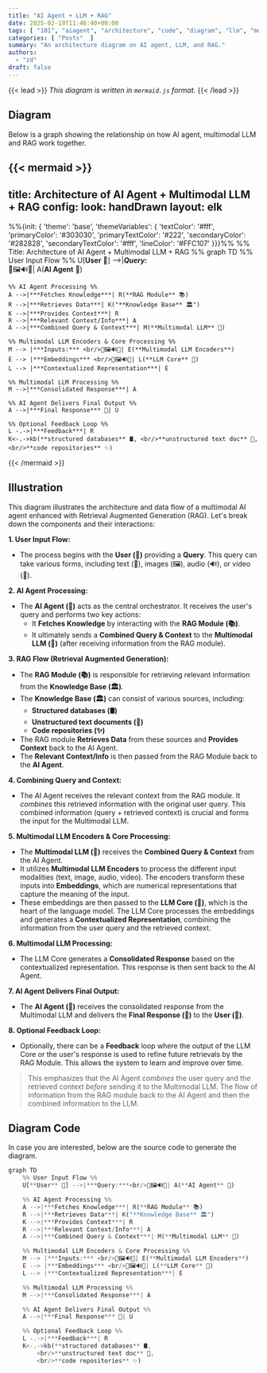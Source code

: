 ```yaml
---
title: "AI Agent + LLM + RAG"
date: 2025-02-19T11:46:40+08:00
tags: [ "101", "aiagent", "architecture", "code", "diagram", "llm", "mermaid", "rag" ]
categories: [ "Posts"  ]
summary: "An architecture diagram on AI agent, LLM, and RAG."
authors:
  - "zd"
draft: false
---
```

{{< lead >}}
*This diagram is written in `mermaid.js` format.*
{{< /lead >}}

## Diagram

Below is a graph showing the relationship on how AI agent, multimodal LLM and RAG work together.

{{< mermaid >}}
---
title: Architecture of AI Agent + Multimodal LLM + RAG
config:
  look: handDrawn
  layout: elk
---
%%{init: {
    'theme': 'base',
    'themeVariables': {
      'textColor': '#fff',
      'primaryColor': '#303030',
      'primaryTextColor': '#222',
      'secondaryColor': '#282828',
      'secondaryTextColor': '#fff',
      'lineColor': '#FFC107'
    }}}%%
%% Title: Architecture of AI Agent + Multimodal LLM + RAG %%
graph TD
    %% User Input Flow %%
    U[**User** 👤] -->|***Query:***<br/>📝🖼️🔊🎥| A(**AI Agent** 🤖)

    %% AI Agent Processing %%
    A -->|***Fetches Knowledge***| R(**RAG Module** 📚)
    R -->|***Retrieves Data***| K("**Knowledge Base** 🏛️")
    K -->|***Provides Context***| R
    R -->|***Relevant Context/Info***| A  
    A -->|***Combined Query & Context***| M(**Multimodal LLM** 🧠) 

    %% Multimodal LLM Encoders & Core Processing %%
    M --> |***Inputs:*** <br/>📝🖼️🔊🎥| E(**Multimodal LLM Encoders**)
    E --> |***Embeddings*** <br/>📝🖼️🔊🎥| L(**LLM Core** 🧠)
    L --> |***Contextualized Representation***| E

    %% Multimodal LLM Processing %%
    M -->|***Consolidated Response***| A

    %% AI Agent Delivers Final Output %%
    A -->|***Final Response*** 🎯| U

    %% Optional Feedback Loop %%
    L -.->|***Feedback***| R
    K<-.->kb(**structured databases** 🛢, <br/>**unstructured text doc** 📝, <br/>**code repositories** ✨)

{{< /mermaid >}}


## Illustration

This diagram illustrates the architecture and data flow of a multimodal AI agent enhanced with Retrieval Augmented Generation (RAG).
Let's break down the components and their interactions:

**1. User Input Flow:**

* The process begins with the **User (👤)** providing a **Query**. 
This query can take various forms, including text (📝), images (🖼️), audio (🔊), or video (🎥).

**2. AI Agent Processing:**

* The **AI Agent (🤖)** acts as the central orchestrator. 
It receives the user's query and performs two key actions:
    * It **Fetches Knowledge** by interacting with the **RAG Module (📚)**.
    * It ultimately sends a **Combined Query & Context** to the **Multimodal LLM (🧠)** (after receiving information from the RAG module).

**3. RAG Flow (Retrieval Augmented Generation):**

* The **RAG Module (📚)** is responsible for retrieving relevant information from the **Knowledge Base (🏛️)**.
* The **Knowledge Base (🏛️)** can consist of various sources, including:
    * **Structured databases (🛢)**
    * **Unstructured text documents (📝)**
    * **Code repositories (✨)**
* The RAG module **Retrieves Data** from these sources and **Provides Context** back to the AI Agent.  
* The **Relevant Context/Info** is then passed from the RAG Module back to the **AI Agent**.

**4. Combining Query and Context:**

* The AI Agent receives the relevant context from the RAG module.
It *combines* this retrieved information with the original user query. 
This combined information (query + retrieved context) is crucial and forms the input for the Multimodal LLM.

**5. Multimodal LLM Encoders & Core Processing:**

* The **Multimodal LLM (🧠)** receives the **Combined Query & Context** from the AI Agent.
* It utilizes **Multimodal LLM Encoders** to process the different input modalities (text, image, audio, video).
The encoders transform these inputs into **Embeddings**, which are numerical representations that capture the meaning of the input.
* These embeddings are then passed to the **LLM Core (🧠)**, which is the heart of the language model.
The LLM Core processes the embeddings and generates a **Contextualized Representation**, combining the information from the user query and the retrieved context.

**6. Multimodal LLM Processing:**

* The LLM Core generates a **Consolidated Response** based on the contextualized representation.
This response is then sent back to the AI Agent.

**7. AI Agent Delivers Final Output:**

* The **AI Agent (🤖)** receives the consolidated response from the Multimodal LLM and delivers the **Final Response (🎯)** to the **User (👤)**.

**8. Optional Feedback Loop:**

* Optionally, there can be a **Feedback** loop where the output of the LLM Core or the user's response is used to refine future retrievals by the RAG Module.
This allows the system to learn and improve over time.


>This emphasizes that the AI Agent *combines* the user query and the retrieved context *before* sending it to the Multimodal LLM.
>The flow of information from the RAG module back to the AI Agent and then the combined information to the LLM.


## Diagram Code

In case you are interested, below are the source code to generate the diagram.

```javascript
graph TD
    %% User Input Flow %%
    U[**User** 👤] -->|***Query:***<br/>📝🖼️🔊🎥| A(**AI Agent** 🤖)

    %% AI Agent Processing %%
    A -->|***Fetches Knowledge***| R(**RAG Module** 📚)
    R -->|***Retrieves Data***| K("**Knowledge Base** 🏛️")
    K -->|***Provides Context***| R
    R -->|***Relevant Context/Info***| A  
    A -->|***Combined Query & Context***| M(**Multimodal LLM** 🧠) 

    %% Multimodal LLM Encoders & Core Processing %%
    M --> |***Inputs:*** <br/>📝🖼️🔊🎥| E(**Multimodal LLM Encoders**)
    E --> |***Embeddings*** <br/>📝🖼️🔊🎥| L(**LLM Core** 🧠)
    L --> |***Contextualized Representation***| E

    %% Multimodal LLM Processing %%
    M -->|***Consolidated Response***| A

    %% AI Agent Delivers Final Output %%
    A -->|***Final Response*** 🎯| U

    %% Optional Feedback Loop %%
    L -.->|***Feedback***| R
    K<-.->kb(**structured databases** 🛢, 
        <br/>**unstructured text doc** 📝, 
        <br/>**code repositories** ✨)

```


